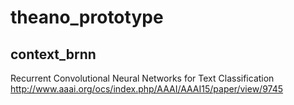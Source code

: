 # theano_prototype

## context_brnn
Recurrent Convolutional Neural Networks for Text Classification
http://www.aaai.org/ocs/index.php/AAAI/AAAI15/paper/view/9745
